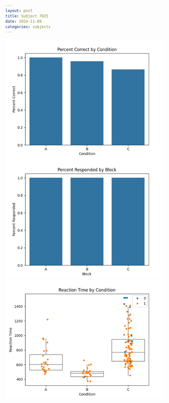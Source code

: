 ```yaml
---
layout: post
title: Subject 7025
date: 2024-11-09
categories: subjects
---
```


![](data/7025/run-3/7025_ATS_percent_correct.png)
![](data/7025/run-3/7025_ATS_percent_responded.png)
![](data/7025/run-3/7025_ATS_rt.png)
